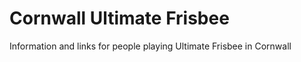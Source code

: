# Cornwall Ultimate Frisbee

Information and links for people playing Ultimate Frisbee in Cornwall

